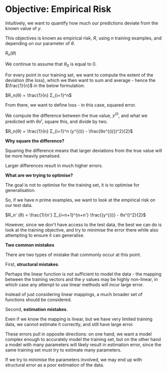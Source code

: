 # Objective: Empirical Risk

Intuitively, we want to quantify how much our predictions deviate from the known value of $y$.

This objectives is known as empirical risk, $R$, using n training examples, and depending on our parameter of $θ$.

$R_n(θ)$

We continue to assume that $θ_0$ is equal to $0$.

For every point in our training set, we want to compute the extent of the deviation (the loss), which we then want to sum and average - hence the $\frac{1}{n}$ in the below formulation:

$R_n(θ) = \frac{1}{n} Σ_{i=1}^n$

From there, we want to define loss - in this case, squared error.

We compute the difference between the true value, $y^{(i)}$, and what we predicted with $θx^i$, square this, and divide by two.

$R_n(θ) = \frac{1}{n} Σ_{i=1}^n (y^{(i)} - \frac{θx^{(i)})^2}{2}$

**Why square the difference?**

Squaring the difference means that larger deviations from the true value will be more heavily penalised.

Larger differences result in much higher errors.

**What are we trying to optimise?**

The goal is not to optimise for the training set, it is to optimise for generalisation.

So, if we have n prime examples, we want to look at the empirical risk on our test data.

$R_n' (θ) = \frac{1}{n'} Σ_{i=n+1}^{n+n'} \frac{(y^{(i)} - θx^i)^2}{2}$

However, since we don't have access to the test data, the best we can do is look at the training objective, and try to minimise the error there while also attempting to ensure it can generalise.

**Two common mistakes**

There are two types of mistake that commonly occur at this point.

First, **structural mistakes**.

Perhaps the linear function is not sufficient to model the data - the mapping between the training vectors and the $y$ values may be highly non-linear, in which case any attempt to use linear methods will incur large error.

Instead of just considering linear mappings, a much broader set of functions should be considered.

Second, **estimation mistakes**.

Even if we know the mapping is linear, but we have very limited training data, we cannot estimate it correctly, and still have large error.

These errors pull in opposite directions: on one hand, we want a model complex enough to accurately model the training set, but on the other hand a model with many parameters will likely result in estimation error, since the same training set must try to estimate many parameters.

If we try to minimise the parameters involved, we may end up with structural error as a poor estimation of the data.
